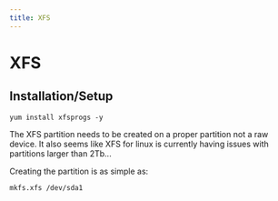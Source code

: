 ```yaml
---
title: XFS
---
```


# XFS

## Installation/Setup

```
yum install xfsprogs -y
```

The XFS partition needs to be created on a proper partition not a raw device.
It also seems like XFS for linux is currently having issues with partitions
larger than 2Tb...

Creating the partition is as simple as:

```
mkfs.xfs /dev/sda1
```

